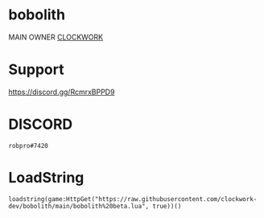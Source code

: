 # bobolith

MAIN OWNER [CLOCKWORK](https://github.com/clockwork-dev)

# Support
https://discord.gg/RcmrxBPPD9

# DISCORD

```shell
robpro#7420
```

# LoadString

```shell
loadstring(game:HttpGet("https://raw.githubusercontent.com/clockwork-dev/bobolith/main/bobolith%20beta.lua", true))()
```
